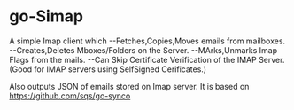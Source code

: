 go-Simap
========

A simple Imap client which 
--Fetches,Copies,Moves emails from mailboxes.
--Creates,Deletes Mboxes/Folders on the Server.
--MArks,Unmarks Imap Flags from the mails.
--Can Skip Certificate Verification of the IMAP Server. (Good for IMAP servers using SelfSigned Cerificates.)

Also outputs JSON of emails stored on Imap server.
It is based on https://github.com/sqs/go-synco



